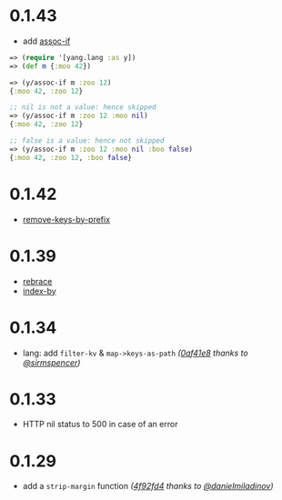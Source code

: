# 0.1.43

+ add [assoc-if](https://github.com/tolitius/yang/blob/b9ffbfec3261e08e867501870f4345b7faf2fb5a/src/yang/lang.clj#L70-L100)

```clojure
=> (require '[yang.lang :as y])
=> (def m {:moo 42})

=> (y/assoc-if m :zoo 12)
{:moo 42, :zoo 12}

;; nil is not a value: hence skipped
=> (y/assoc-if m :zoo 12 :moo nil)
{:moo 42, :zoo 12}

;; false is a value: hence not skipped
=> (y/assoc-if m :zoo 12 :moo nil :boo false)
{:moo 42, :zoo 12, :boo false}
```

# 0.1.42

+ [remove-keys-by-prefix](https://github.com/tolitius/yang/blob/af35279e4b13c36927572c0c5bd6d1144ee22f6c/src/yang/lang.clj#L176-L193)

# 0.1.39

+ [rebrace](https://github.com/tolitius/yang/blob/cd8c4e94160b5e0e375a49b0dd0cb881015ddb41/src/yang/lang.clj#L208)
+ [index-by](https://github.com/tolitius/yang/blob/cd8c4e94160b5e0e375a49b0dd0cb881015ddb41/src/yang/lang.clj#L374)

# 0.1.34

* lang: add `filter-kv` & `map->keys-as-path` _([0af41e8](https://github.com/tolitius/yang/commit/0af41e847df9f2c1b8b9948242dbcd38b6971d71) thanks to [@sirmspencer](https://github.com/sirmspencer))_

# 0.1.33

* HTTP nil status to 500 in case of an error

# 0.1.29

* add a `strip-margin` function _([4f92fd4](https://github.com/tolitius/yang/commit/4f92fd416425930c822da1d4a67748cac2c5f19a) thanks to [@danielmiladinov](https://github.com/danielmiladinov))_
